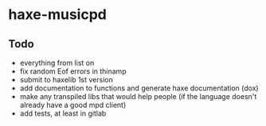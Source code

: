 # haxe-musicpd

## Todo

- everything from list on
- fix random Eof errors in thinamp
- submit to haxelib 1st version
- add documentation to functions and generate haxe documentation (dox)
- make any transpiled libs that would help people (if the language doesn't already have a good mpd client)
- add tests, at least in gitlab